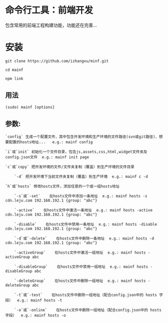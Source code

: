 # 命令行工具：前端开发

包含常用的前端工程构建功能，功能还在完善...

# 安装

    git clone https://github.com/izhangxu/minf.git

	cd mainf 

	npm link

## 用法

	(sudo) mainf [options]

## 参数:
	
	`config` 生成一个配置文件，其中包含开发环境和生产环境的文件路径(svn或git路径)、想要配置的hosts地址...   e.g.: mainf config

	`i`或`init` 初始化一个文件目录，包含js,assets,css,html,widget文件夹及config.json文件  e.g.: mainf init page

	`c`或`copy` 把开发环境的文件/文件夹复制（覆盖）到生产环境的文件目录

		`-d` 把开发环境下当前文件夹复制（覆盖）到生产环境  e.g.: mainf c -d

	`h`或`hosts` 修改hosts文件，添加任意的一个或一组hosts地址

	    `-s`或`-set`    在hosts文件中添加一条地址  e.g.: mainf hosts -s cdn.leju.com 192.168.192.1 {group: "abc"}
        
        `-active`    在hosts文件中激活一条地址  e.g.: mainf hosts -active cdn.leju.com 192.168.192.1 {group: "abc"}
        
        `-disable`    在hosts文件中禁用一条地址  e.g.: mainf hosts -disable cdn.leju.com 192.168.192.1 {group: "abc"}
        
        `-d`或`-delete`    在hosts文件中删除一条地址  e.g.: mainf hosts -d cdn.leju.com 192.168.192.1 {group: "abc"}
        
        `-activeGroup`    在hosts文件中激活一组地址  e.g.: mainf hosts -activeGroup abc
        
        `-disableGroup`    在hosts文件中禁用一组地址  e.g.: mainf hosts -disableGroup abc
        
        `-deleteGroup`    在hosts文件中删除一组地址  e.g.: mainf hosts -deleteGroup abc
    
        `-t`或`-test`    在hosts文件中删除一组地址（配合config.json中的 hosts 字段）  e.g.: mainf hosts -t
		
        `-o`或`-online`    在hosts文件中删除一组地址（配合config.json中的 hosts 字段）  e.g.: mainf hosts -o